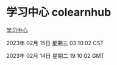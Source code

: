# 学习中心 colearnhub
[学习中心](http://:56308/colearnhub/)

2023年 02月 15日 星期三 03:10:02 CST

2023年 02月 14日 星期二 19:10:02 GMT
